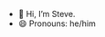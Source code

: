 - 👋 Hi, I’m Steve.
- 😄 Pronouns: he/him

<!---
- 👀 I’m interested in ...
- 🌱 I’m currently learning ...
- 💞️ I’m looking to collaborate on ...
- 📫 How to reach me ...
- ⚡ Fun fact: ...

sevans-tcp/sevans-tcp is a ✨ special ✨ repository because its `README.md` (this file) appears on your GitHub profile.
You can click the Preview link to take a look at your changes.
--->
